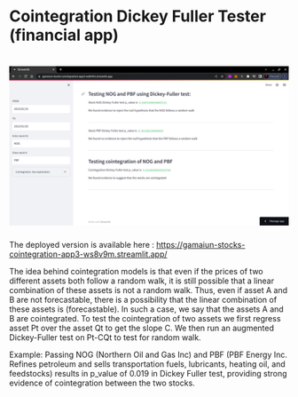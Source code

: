 # Cointegration Dickey Fuller Tester (financial app)
# ![Cointegration Dickey Fuller Tester (financial app)](https://github.com/gamaiun/stocks_cointegration/blob/main/Screenshot%20from%202023-01-02%2017-56-59.png)

The deployed version is available here : https://gamaiun-stocks-cointegration-app3-ws8v9m.streamlit.app/

The idea behind cointegration models is that even if the prices of two different assets both follow a random walk, it is still possible that a linear combination of these assets is not a random walk. Thus, even if asset A and B are not forecastable, there is a possibility that the linear combination of these assets is (forecastable). In such a case, we say that the assets A and B are cointegrated. To test the cointegration of two assets we first regress asset Pt over the asset Qt to get the slope C. We then run an augmented Dickey-Fuller test on Pt-CQt to test for random walk.

Example: 
Passing NOG (Northern Oil and Gas Inc) and PBF (PBF Energy Inc. Refines petroleum and sells transportation fuels, lubricants, heating oil, and feedstocks) results in p_value of 0.019 in Dickey Fuller test, providing strong evidence of cointegration between the two stocks. 
